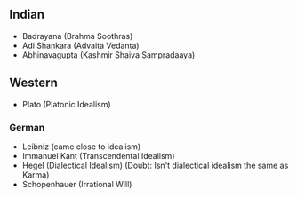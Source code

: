 
## Indian
- Badrayana (Brahma Soothras)
- Adi Shankara (Advaita Vedanta)
- Abhinavagupta (Kashmir Shaiva Sampradaaya)

## Western
- Plato (Platonic Idealism)
### German
- Leibniz (came close to idealism)
- Immanuel Kant (Transcendental Idealism)
- Hegel (Dialectical Idealism) (Doubt: Isn't dialectical idealism the same as Karma)
- Schopenhauer (Irrational Will)